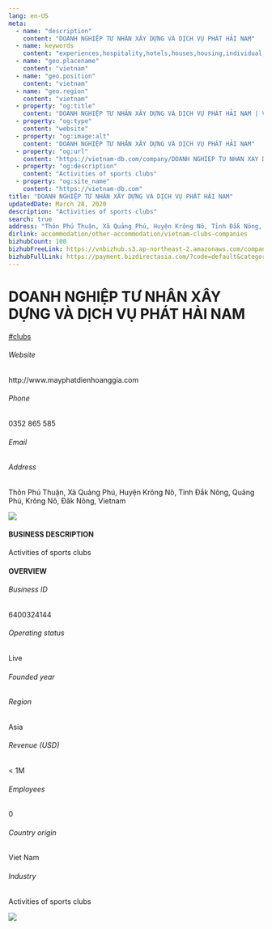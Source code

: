```yaml
---
lang: en-US
meta:
  - name: "description"
    content: "DOANH NGHIỆP TƯ NHÂN XÂY DỰNG VÀ DỊCH VỤ PHÁT HẢI NAM"
  - name: keywords
    content: "experiences,hospitality,hotels,houses,housing,individual,laptops,membership,residential,resort,resorts,speakers,spirits,virtual,wireless,wireless,wireless,vietnam-clubs-companies"
  - name: "geo.placename"
    content: "vietnam"
  - name: "geo.position"
    content: "vietnam"
  - name: "geo.region"
    content: "vietnam"
  - property: "og:title"
    content: "DOANH NGHIỆP TƯ NHÂN XÂY DỰNG VÀ DỊCH VỤ PHÁT HẢI NAM | Vietnam DB"
  - property: "og:type"
    content: "website"
  - property: "og:image:alt"
    content: "DOANH NGHIỆP TƯ NHÂN XÂY DỰNG VÀ DỊCH VỤ PHÁT HẢI NAM"
  - property: "og:url"
    content: "https://vietnam-db.com/company/DOANH NGHIEP TU NHAN XAY DUNG VA DICH VU PHAT HAI NAM-2840227"
  - property: "og:description"
    content: "Activities of sports clubs"
  - property: "og:site_name"
    content: "https://vietnam-db.com"
title: "DOANH NGHIỆP TƯ NHÂN XÂY DỰNG VÀ DỊCH VỤ PHÁT HẢI NAM"
updatedDate: March 28, 2020
description: "Activities of sports clubs"
search: true
address: "Thôn Phú Thuận, Xã Quảng Phú, Huyện Krông Nô, Tỉnh Đắk Nông, Quảng Phú, Krông Nô, Đăk Nông, Vietnam"
dirlink: accommodation/other-accommodation/vietnam-clubs-companies
bizhubCount: 100
bizhubFreeLink: https://vnbizhub.s3.ap-northeast-2.amazonaws.com/companies/vietnam-clubs-companies_preview.xlsx
bizhubFullLink: https://payment.bizdirectasia.com/?code=default&category=bizhub&item=vietnam-clubs-companies&redirect=https://vietnam-db.com
---
```



<div class="bd-item">
    <div class="item-content">
        <div class="detail-title-wrap">
            <h1 class="detail-title">
                DOANH NGHIỆP TƯ NHÂN XÂY DỰNG VÀ DỊCH VỤ PHÁT HẢI NAM
            </h1>
        </div>
		<div class="detail-tagslist"><a href="/accommodation/other-accommodation/tags/clubs" class="detail-tagitem">#clubs</a></div>
        <h6 class="bd-label">Website</h6>
        <p>http://www.mayphatdienhoanggia.com</p>
		<h6 class="bd-label">Phone</h6>
        <p>0352 865 585</p>
        <h6 class="bd-label">Email</h6>
        <p><a class="textColorPrimary" href="#"></a></p>
        <h6 class="bd-label">Address</h6>
        <p>Thôn Phú Thuận, Xã Quảng Phú, Huyện Krông Nô, Tỉnh Đắk Nông, Quảng Phú, Krông Nô, Đăk Nông, Vietnam</p>
    </div>
</div>

<div class="banner-wrap text-center"><a href="" class="banner-link"><img src="/assets/vndb.com/BannerAds2.jpg" class="banner-img"></a></div>

<div class="bd-item">
    <div class="item-content">
        <h4 class="textColorPrimary item-title">BUSINESS DESCRIPTION</h4>
        <p>Activities of sports clubs</p>
    </div>
</div>

<div class="bd-item">
    <div class="item-content">
        <h4 class="textColorPrimary item-title">OVERVIEW</h4>
        <div class="item-info">
            <h6 class="bd-label">Business ID</h6>
            <p>6400324144</p>
        </div>
        <div class="item-info">
            <h6 class="bd-label">Operating status</h6>
            <p>Live<small class="bd-status_dot live"></small></p>
        </div>
        <div class="item-info">
            <h6 class="bd-label">Founded year</h6>
            <p></p>
        </div>
        <div class="item-info">
            <h6 class="bd-label">Region</h6>
            <p>Asia</p>
        </div>
        <div class="item-info">
            <h6 class="bd-label">Revenue (USD)</h6>
            <p>&lt; 1M</p>
        </div>
        <div class="item-info">
            <h6 class="bd-label">Employees</h6>
            <p>0</p>
        </div>
        <div class="item-info">
            <h6 class="bd-label">Country origin</h6>
            <p>Viet Nam</p>
        </div>
        <div class="item-info">
            <h6 class="bd-label">Industry</h6>
            <p>Activities of sports clubs</p>
        </div>
    </div>
</div>

<div class="banner-wrap text-center"><a href="" class="banner-link"><img src="/assets/vndb.com/BannerAd_04_728x90.jpg" class="banner-img"></a></div>

<CustomPopup popupTitle="ENTER EMAIL TO DOWNLOAD" popupSubTitle="The companies data will be sent to your inbox. Please enter your email." :free="this.$frontmatter.bizhubFreeLink" :paid="this.$frontmatter.bizhubFullLink" :count="this.$frontmatter.bizhubCount"/>

